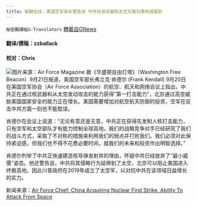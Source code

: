```yaml
---
title: 秘翻在线：美国空军部长警告说 中共在核武器和太空方面对美构成威胁
---
```

`秘密翻譯組G-Translators` [轉載自GNews](https://gnews.org/zh-hans/1547412/)

#### 翻译/撰稿：zzballack

#### 校对：Chris
![](https://assets.gnews.org/wp-content/uploads/2021/09/图片1-2-2.jpg)图片来源：Air Force Magazine
据《华盛顿自由灯塔》（Washington Free Beacon）9月21日报道，美国空军部长弗兰克·肯德尔 (Frank Kendall) 9月20日在美国空军协会（Air Force Association）的航空、航天和网络会议上指出，中共正在通过核武器和从太空发动攻击的能力获得”第一打击能力”，北京通过高空威胁美国国家安全的能力正在增长。美国需要增加对航空航天防御的投资，空军在反击中共方面一刻也不能耽误。

肯德尔在会议上说道：“无论有意还是无意，中共正在获得先发制人核打击能力，只有空军和太空部队才有能力控制全球高地。我们的战略竞争对手已经研究了我们的战斗方式，采取了不对称的措施来利用我们的弱点并打败我们。我们必须对此保持紧迫感，但我们也不得不花费必要时间，就我们的未来和投资作出明智选择。”

肯德尔列举了中共正快速建造核导弹发射井的理由，怀疑中共已经放弃了“最小威慑”姿态。他还警告说，中共将其侵略行为延伸到了太空，北京可以阻止美国进入终极高地。因此川普政府在2019年成立了太空军，以对抗中共在该领域日益增长的实力。

新闻来源：[Air Force Chief: China Acquiring Nuclear First Strike, Ability To Attack From Space](https://freebeacon.com/national-security/air-force-chief-china-acquiring-nuclear-first-strike-ability-to-attack-from-space/)
